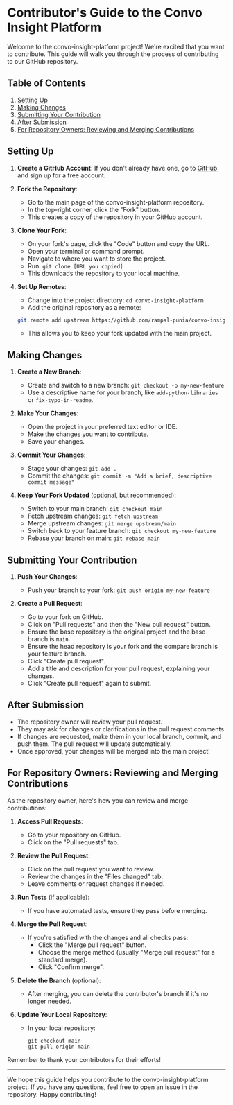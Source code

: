 # Contributor's Guide to the Convo Insight Platform

Welcome to the convo-insight-platform project! We're excited that you want to contribute. This guide will walk you through the process of contributing to our GitHub repository.

## Table of Contents

1. [Setting Up](#setting-up)
2. [Making Changes](#making-changes)
3. [Submitting Your Contribution](#submitting-your-contribution)
4. [After Submission](#after-submission)
5. [For Repository Owners: Reviewing and Merging Contributions](#for-repository-owners-reviewing-and-merging-contributions)

## Setting Up

1. **Create a GitHub Account**: If you don't already have one, go to [GitHub](https://github.com) and sign up for a free account.

2. **Fork the Repository**: 
   - Go to the main page of the convo-insight-platform repository.
   - In the top-right corner, click the "Fork" button.
   - This creates a copy of the repository in your GitHub account.

3. **Clone Your Fork**:
   - On your fork's page, click the "Code" button and copy the URL.
   - Open your terminal or command prompt.
   - Navigate to where you want to store the project.
   - Run: `git clone [URL you copied]`
   - This downloads the repository to your local machine.

4. **Set Up Remotes**:
   - Change into the project directory: `cd convo-insight-platform`
   - Add the original repository as a remote:
   ```bash
   git remote add upstream https://github.com/rampal-punia/convo-insight-platform.git
   ```
   - This allows you to keep your fork updated with the main project.

## Making Changes

1. **Create a New Branch**:
   - Create and switch to a new branch: `git checkout -b my-new-feature`
   - Use a descriptive name for your branch, like `add-python-libraries` or `fix-typo-in-readme`.

2. **Make Your Changes**:
   - Open the project in your preferred text editor or IDE.
   - Make the changes you want to contribute.
   - Save your changes.

3. **Commit Your Changes**:
   - Stage your changes: `git add .`
   - Commit the changes: `git commit -m "Add a brief, descriptive commit message"`

4. **Keep Your Fork Updated** (optional, but recommended):
   - Switch to your main branch: `git checkout main`
   - Fetch upstream changes: `git fetch upstream`
   - Merge upstream changes: `git merge upstream/main`
   - Switch back to your feature branch: `git checkout my-new-feature`
   - Rebase your branch on main: `git rebase main`

## Submitting Your Contribution

1. **Push Your Changes**:
   - Push your branch to your fork: `git push origin my-new-feature`

2. **Create a Pull Request**:
   - Go to your fork on GitHub.
   - Click on "Pull requests" and then the "New pull request" button.
   - Ensure the base repository is the original project and the base branch is `main`.
   - Ensure the head repository is your fork and the compare branch is your feature branch.
   - Click "Create pull request".
   - Add a title and description for your pull request, explaining your changes.
   - Click "Create pull request" again to submit.

## After Submission

- The repository owner will review your pull request.
- They may ask for changes or clarifications in the pull request comments.
- If changes are requested, make them in your local branch, commit, and push them. The pull request will update automatically.
- Once approved, your changes will be merged into the main project!

## For Repository Owners: Reviewing and Merging Contributions

As the repository owner, here's how you can review and merge contributions:

1. **Access Pull Requests**:
   - Go to your repository on GitHub.
   - Click on the "Pull requests" tab.

2. **Review the Pull Request**:
   - Click on the pull request you want to review.
   - Review the changes in the "Files changed" tab.
   - Leave comments or request changes if needed.

3. **Run Tests** (if applicable):
   - If you have automated tests, ensure they pass before merging.

4. **Merge the Pull Request**:
   - If you're satisfied with the changes and all checks pass:
     - Click the "Merge pull request" button.
     - Choose the merge method (usually "Merge pull request" for a standard merge).
     - Click "Confirm merge".

5. **Delete the Branch** (optional):
   - After merging, you can delete the contributor's branch if it's no longer needed.

6. **Update Your Local Repository**:
   - In your local repository:
     ```
     git checkout main
     git pull origin main
     ```

Remember to thank your contributors for their efforts!

---

We hope this guide helps you contribute to the convo-insight-platform project. If you have any questions, feel free to open an issue in the repository. Happy contributing!